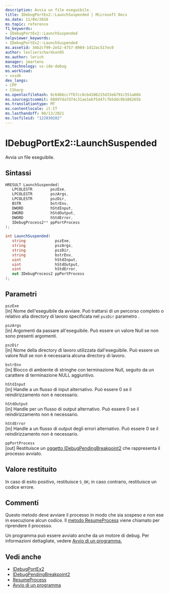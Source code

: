 ```yaml
---
description: Avvia un file eseguibile.
title: IDebugPortEx2::LaunchSuspended | Microsoft Docs
ms.date: 11/04/2016
ms.topic: reference
f1_keywords:
- IDebugPortEx2::LaunchSuspended
helpviewer_keywords:
- IDebugPortEx2::LaunchSuspended
ms.assetid: 34b2cf99-2e52-4757-8969-1d12ac517ec0
author: leslierichardson95
ms.author: lerich
manager: jmartens
ms.technology: vs-ide-debug
ms.workload:
- vssdk
dev_langs:
- CPP
- CSharp
ms.openlocfilehash: 0c6db6cc7f67cc8cb4106215d33eb791c551a66b
ms.sourcegitcommit: 68897da7d74c31ae1ebf5d47c7b5ddc9b108265b
ms.translationtype: MT
ms.contentlocale: it-IT
ms.lasthandoff: 08/13/2021
ms.locfileid: "122030282"
---
```

# <a name="idebugportex2launchsuspended"></a>IDebugPortEx2::LaunchSuspended
Avvia un file eseguibile.

## <a name="syntax"></a>Sintassi

```cpp
HRESULT LaunchSuspended( 
   LPCOLESTR        pszExe,
   LPCOLESTR        pszArgs,
   LPCOLESTR        pszDir,
   BSTR             bstrEnv,
   DWORD            hStdInput,
   DWORD            hStdOutput,
   DWORD            hStdError,
   IDebugProcess2** ppPortProcess
);
```

```csharp
int LaunchSuspended( 
   string             pszExe,
   string             pszArgs,
   string             pszDir,
   string             bstrEnv,
   uint               hStdInput,
   uint               hStdOutput,
   uint               hStdError,
   out IDebugProcess2 ppPortProcess
);
```

## <a name="parameters"></a>Parametri
`pszExe`\
[in] Nome dell'eseguibile da avviare. Può trattarsi di un percorso completo o relativo alla directory di lavoro specificata nel `pszDir` parametro .

`pszArgs`\
[in] Argomenti da passare all'eseguibile. Può essere un valore Null se non sono presenti argomenti.

`pszDir`\
[in] Nome della directory di lavoro utilizzata dall'eseguibile. Può essere un valore Null se non è necessaria alcuna directory di lavoro.

`bstrEnv`\
[in] Blocco di ambiente di stringhe con terminazione Null, seguito da un carattere di terminazione NULL aggiuntivo.

`hStdInput`\
[in] Handle a un flusso di input alternativo. Può essere 0 se il reindirizzamento non è necessario.

`hStdOutput`\
[in] Handle per un flusso di output alternativo. Può essere 0 se il reindirizzamento non è necessario.

`hStdError`\
[in] Handle a un flusso di output degli errori alternativo. Può essere 0 se il reindirizzamento non è necessario.

`ppPortProcess`\
[out] Restituisce un [oggetto IDebugPendingBreakpoint2](../../../extensibility/debugger/reference/idebugpendingbreakpoint2.md) che rappresenta il processo avviato.

## <a name="return-value"></a>Valore restituito
 In caso di esito positivo, restituisce `S_OK`; in caso contrario, restituisce un codice errore.

## <a name="remarks"></a>Commenti
 Questo metodo deve avviare il processo in modo che sia sospeso e non ese in esecuzione alcun codice. Il [metodo ResumeProcess](../../../extensibility/debugger/reference/idebugportex2-resumeprocess.md) viene chiamato per riprendere il processo.

 Un programma può essere avviato anche da un motore di debug. Per informazioni dettagliate, vedere [Avvio di un programma.](../../../extensibility/debugger/launching-a-program.md)

## <a name="see-also"></a>Vedi anche
- [IDebugPortEx2](../../../extensibility/debugger/reference/idebugportex2.md)
- [IDebugPendingBreakpoint2](../../../extensibility/debugger/reference/idebugpendingbreakpoint2.md)
- [ResumeProcess](../../../extensibility/debugger/reference/idebugportex2-resumeprocess.md)
- [Avvio di un programma](../../../extensibility/debugger/launching-a-program.md)

